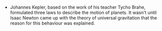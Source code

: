 - Johannes Kepler, based on the work of his teacher Tycho Brahe, formulated three laws to describe the motion of planets. It wasn't until Isaac Newton came up with the theory of universal gravitation that the reason for this behaviour was explained.